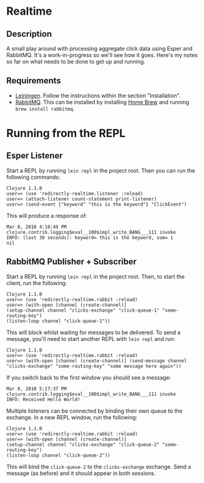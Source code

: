 Realtime
========

Description
-----------
A small play around with processing aggregate click data using Esper and RabbitMQ. It's a work-in-progress so we'll see how it goes. Here's my notes so far on what needs to be done to get up and running.

Requirements
------------
* [Leiningen](http://github.com/technomancy/leiningen). Follow the instructions within the section "Installation".
* [RabbitMQ](http://www.rabbitmq.com/). This can be installed by installing [Home Brew](http://github.com/mxcl/homebrew) and running `brew install rabbitmq`.

Running from the REPL
=====================

Esper Listener
--------------
Start a REPL by running `lein repl` in the project root. Then you can run the following commands:

    Clojure 1.1.0
    user=> (use 'redirectly-realtime.listener :reload)
    user=> (attach-listener count-statement print-listener)
    user=> (send-event {"keyword" "this is the keyword"} "ClickEvent")

This will produce a response of:

    Mar 8, 2010 4:18:49 PM clojure.contrib.logging$eval__100$impl_write_BANG___111 invoke
    INFO: (last 30 seconds): keyword= this is the keyword, sum= 1
    nil


RabbitMQ Publisher + Subscriber
-------------------------------
Start a REPL by running `lein repl` in the project root. Then, to start the client, run the following:

    Clojure 1.1.0
    user=> (use 'redirectly-realtime.rabbit :reload)                                    
    user=> (with-open [channel (create-channel)]
    (setup-channel channel "clicks-exchange" "click-queue-1" "some-routing-key")
    (listen-loop channel "click-queue-1"))

This will block whilst waiting for messages to be delivered. To send a message, you'll need to start another REPL with `lein repl` and run:

    Clojure 1.1.0
    user=> (use 'redirectly-realtime.rabbit :reload)
    user=> (with-open [channel (create-channel)] (send-message channel "clicks-exchange" "some-routing-key" "some message here again"))

If you switch back to the first window you should see a message:

    Mar 8, 2010 5:17:37 PM clojure.contrib.logging$eval__100$impl_write_BANG___111 invoke
    INFO: Received Hello World!

Multiple listeners can be connected by binding their own queue to the exchange. In a new REPL window, run the following:

    Clojure 1.1.0
    user=> (use 'redirectly-realtime.rabbit :reload)                                    
    user=> (with-open [channel (create-channel)]
    (setup-channel channel "clicks-exchange" "click-queue-2" "some-routing-key")
    (listen-loop channel "click-queue-2"))

This will bind the `click-queue-2` to the `clicks-exchange` exchange. Send a message (as before) and it should appear in both sessions.